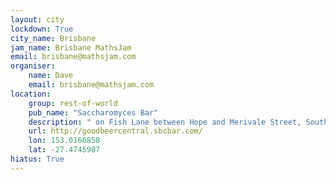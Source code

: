 ```yaml
---
layout: city                                           
lockdown: True
city_name: Brisbane                                                               
jam_name: Brisbane MathsJam
email: brisbane@mathsjam.com
organiser:
    name: Dave
    email: brisbane@mathsjam.com
location:
    group: rest-of-world
    pub_name: "Saccharomyces Bar"
    description: " on Fish Lane between Hope and Merivale Street, South Brisbane"
    url: http://goodbeercentral.sbcbar.com/
    lon: 153.0166858
    lat: -27.4745987
hiatus: True
---
```

